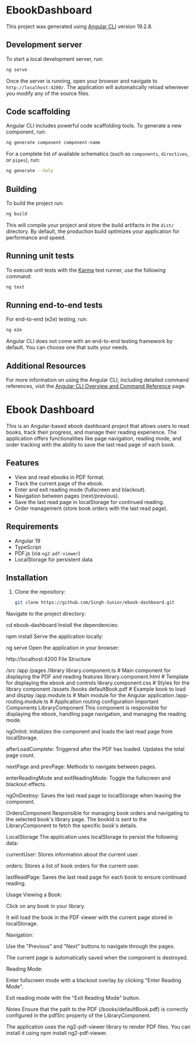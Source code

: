 # EbookDashboard

This project was generated using [Angular CLI](https://github.com/angular/angular-cli) version 19.2.8.

## Development server

To start a local development server, run:

```bash
ng serve
```

Once the server is running, open your browser and navigate to `http://localhost:4200/`. The application will automatically reload whenever you modify any of the source files.

## Code scaffolding

Angular CLI includes powerful code scaffolding tools. To generate a new component, run:

```bash
ng generate component component-name
```

For a complete list of available schematics (such as `components`, `directives`, or `pipes`), run:

```bash
ng generate --help
```

## Building

To build the project run:

```bash
ng build
```

This will compile your project and store the build artifacts in the `dist/` directory. By default, the production build optimizes your application for performance and speed.

## Running unit tests

To execute unit tests with the [Karma](https://karma-runner.github.io) test runner, use the following command:

```bash
ng test
```

## Running end-to-end tests

For end-to-end (e2e) testing, run:

```bash
ng e2e
```

Angular CLI does not come with an end-to-end testing framework by default. You can choose one that suits your needs.

## Additional Resources

For more information on using the Angular CLI, including detailed command references, visit the [Angular CLI Overview and Command Reference](https://angular.dev/tools/cli) page.




# Ebook Dashboard

This is an Angular-based ebook dashboard project that allows users to read books, track their progress, and manage their reading experience. The application offers functionalities like page navigation, reading mode, and order tracking with the ability to save the last read page of each book.

## Features

- View and read ebooks in PDF format.
- Track the current page of the ebook.
- Enter and exit reading mode (fullscreen and blackout).
- Navigation between pages (next/previous).
- Save the last read page in localStorage for continued reading.
- Order management (store book orders with the last read page).

## Requirements

- Angular 19
- TypeScript
- PDF.js (via `ng2-pdf-viewer`)
- LocalStorage for persistent data

## Installation

1. Clone the repository:
   ```bash
   git clone https://github.com/Singh-Junior/ebook-dashboard.git
Navigate to the project directory:

 
cd ebook-dashboard
Install the dependencies:

 
npm install
Serve the application locally:

 
ng serve
Open the application in your browser:

 
http://localhost:4200
File Structure
 
/src
  /app
    /pages
      /library
        library.component.ts        # Main component for displaying the PDF and reading features
        library.component.html       # Template for displaying the ebook and controls
        library.component.css        # Styles for the library component
    /assets
      /books
        defaultBook.pdf              # Example book to load and display
    /app.module.ts                   # Main module for the Angular application
    /app-routing.module.ts           # Application routing configuration
Important Components
LibraryComponent
This component is responsible for displaying the ebook, handling page navigation, and managing the reading mode.

ngOnInit: Initializes the component and loads the last read page from localStorage.

afterLoadComplete: Triggered after the PDF has loaded. Updates the total page count.

nextPage and prevPage: Methods to navigate between pages.

enterReadingMode and exitReadingMode: Toggle the fullscreen and blackout effects.

ngOnDestroy: Saves the last read page to localStorage when leaving the component.

OrdersComponent
Responsible for managing book orders and navigating to the selected book's library page. The bookId is sent to the LibraryComponent to fetch the specific book's details.

LocalStorage
The application uses localStorage to persist the following data:

currentUser: Stores information about the current user.

orders: Stores a list of book orders for the current user.

lastReadPage: Saves the last read page for each book to ensure continued reading.

Usage
Viewing a Book:

Click on any book in your library.

It will load the book in the PDF viewer with the current page stored in localStorage.

Navigation:

Use the "Previous" and "Next" buttons to navigate through the pages.

The current page is automatically saved when the component is destroyed.

Reading Mode:

Enter fullscreen mode with a blackout overlay by clicking "Enter Reading Mode".

Exit reading mode with the "Exit Reading Mode" button.

Notes
Ensure that the path to the PDF (/books/defaultBook.pdf) is correctly configured in the pdfSrc property of the LibraryComponent.

The application uses the ng2-pdf-viewer library to render PDF files. You can install it using npm install ng2-pdf-viewer.

